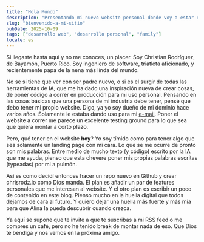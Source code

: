 ```yaml
---
title: "Hola Mundo"
description: "Presentando mi nuevo website personal donde voy a estar escribiendo de vez en cuando."
slug: "bienvenido-a-mi-sitio"
pubDate: 2025-10-09
tags: ["desarrollo web", "desarrollo personal", "family"]
locale: es
---
```


Si llegaste hasta aquí y no me conoces, un placer. Soy Christian Rodríguez, de Bayamón, Puerto Rico. Soy ingeniero de software, triatleta aficionado, y recientemente papa de la nena más linda del mundo.

No se si tiene que ver con ser padre nuevo, o si es el surgir de todas las herramientas de IA, que me ha dado una inspiración nueva de crear cosas, de poner código a correr en producción para mi uso personal. Pensando en las cosas básicas que una persona de mi industria debe tener, pensé que debo tener mi propio website. Digo, ya yo soy dueño de mi dominio hace varios años. Solamente le estaba dando uso para mi [e-mail](mailto:hey@chrisrodz.io). Poner el website a correr me parece un excelente testing ground para lo que sea que quiera montar a corto plazo.

Pero, qué tener en el website **hoy**? Yo soy tímido como para tener algo que sea solamente un landing page con mi cara. Lo que se me ocurre de pronto son mis palabras. Entre medio de mucho texto (y código) escrito por la IA que me ayuda, pienso que esta chevere poner mis propias palabras escritas (typeadas) por mi a pulmón.

Así es como decidí entonces hacer un repo nuevo en Github y crear chrisrodz.io como Dios manda. El plan es añadir un par de features personales que me interesan al website. Y el otro plan es escribir un poco de contenido en este blog. Pienso mucho en la huella digital que todos dejamos de cara al futuro. Y quiero dejar una huella más fuerte y más mia para que Alina la pueda descubrir cuando crezca.

Ya aquí se supone que te invite a que te suscribas a mi RSS feed o me compres un café, pero no he tenido break de montar nada de eso. Que Dios te bendiga y nos vemos en la próxima amigo.
